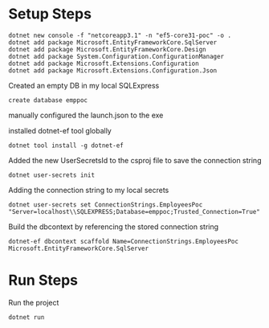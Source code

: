 # Setup Steps
```
dotnet new console -f "netcoreapp3.1" -n "ef5-core31-poc" -o .
dotnet add package Microsoft.EntityFrameworkCore.SqlServer
dotnet add package Microsoft.EntityFrameworkCore.Design
dotnet add package System.Configuration.ConfigurationManager
dotnet add package Microsoft.Extensions.Configuration
dotnet add package Microsoft.Extensions.Configuration.Json
```

Created an empty DB in my local SQLExpress 
```
create database emppoc
```


manually configured the launch.json to the exe

installed dotnet-ef tool globally
```
dotnet tool install -g dotnet-ef
```

Added the new UserSecretsId to the csproj file to save the connection string
```
dotnet user-secrets init
```

Adding the connection string to my local secrets
```
dotnet user-secrets set ConnectionStrings.EmployeesPoc "Server=localhost\\SQLEXPRESS;Database=emppoc;Trusted_Connection=True"
```

Build the dbcontext by referencing the stored connection string
```
dotnet-ef dbcontext scaffold Name=ConnectionStrings.EmployeesPoc Microsoft.EntityFrameworkCore.SqlServer
```

# Run Steps
Run the project
```
dotnet run
```